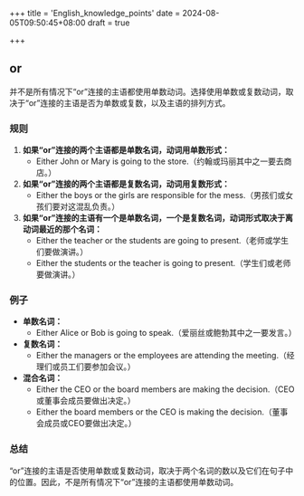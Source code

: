 +++
title = 'English_knowledge_points'
date = 2024-08-05T09:50:45+08:00
draft = true

+++





## or

并不是所有情况下“or”连接的主语都使用单数动词。选择使用单数或复数动词，取决于“or”连接的主语是否为单数或复数，以及主语的排列方式。

### 规则

1. **如果“or”连接的两个主语都是单数名词，动词用单数形式：**
   - Either John or Mary is going to the store.（约翰或玛丽其中之一要去商店。）
2. **如果“or”连接的两个主语都是复数名词，动词用复数形式：**
   - Either the boys or the girls are responsible for the mess.（男孩们或女孩们要对这混乱负责。）
3. **如果“or”连接的主语有一个是单数名词，一个是复数名词，动词形式取决于离动词最近的那个名词：**
   - Either the teacher or the students are going to present.（老师或学生们要做演讲。）
   - Either the students or the teacher is going to present.（学生们或老师要做演讲。）

### 例子

- **单数名词：**
  - Either Alice or Bob is going to speak.（爱丽丝或鲍勃其中之一要发言。）
- **复数名词：**
  - Either the managers or the employees are attending the meeting.（经理们或员工们要参加会议。）
- **混合名词：**
  - Either the CEO or the board members are making the decision.（CEO或董事会成员要做出决定。）
  - Either the board members or the CEO is making the decision.（董事会成员或CEO要做出决定。）

### 总结

“or”连接的主语是否使用单数或复数动词，取决于两个名词的数以及它们在句子中的位置。因此，不是所有情况下“or”连接的主语都使用单数动词。
